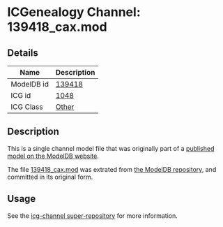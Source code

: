 # ICGenealogy Channel: 139418\_cax.mod

## Details

Name | Description
---- | -----------
ModelDB id | [139418](http://senselab.med.yale.edu/ModelDB/ShowModel.cshtml?model=139418)
ICG id | [1048](http://icg.neurotheory.ox.ac.uk/channels/other/1048)
ICG Class | [Other](http://icg.neurotheory.ox.ac.uk/channels/other)

## Description

This is a single channel model file that was originally part of a [published model on the ModelDB website](http://senselab.med.yale.edu/mModelDB/ShowModel.cshtml?model=139418).

The file [139418\_cax.mod](139418_cax.mod) was extrated from [the ModelDB repository](http://senselab.med.yale.edu/ModelDB/ShowModel.cshtml?model=139418), and committed in its original form.

## Usage

See the [icg-channel super-repository](https://github.com/icgenealogy/icg-channels) for more information.